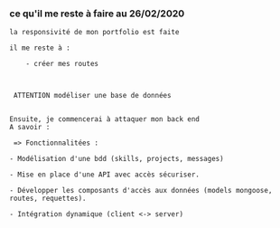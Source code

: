 
### ce qu'il me reste à faire au 26/02/2020

    la responsivité de mon portfolio est faite 

    il me reste à :
    
        - créer mes routes



     ATTENTION modéliser une base de données


    Ensuite, je commencerai à attaquer mon back end 
    A savoir :

     => Fonctionnalitées : 

    - Modélisation d'une bdd (skills, projects, messages)

    - Mise en place d'une API avec accès sécuriser.

    - Développer les composants d'accès aux données (models mongoose, routes, requettes).

    - Intégration dynamique (client <-> server)



